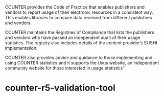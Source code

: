 COUNTER provides the Code of Practice that enables publishers and vendors to report usage of their electronic resources in a consistent way. This enables libraries to compare data received from different publishers and vendors.

COUNTER maintains the Registries of Compliance that lists the publishers and vendors who have passed an independent audit of their usage statistics. The registry also includes details of the content provider’s SUSHI implementation.

COUNTER also provides advice and guidance to those implementing and using COUNTER statistics and it supports the Usus website, an independent community website for those interested in usage statistics”
# counter-r5-validation-tool
